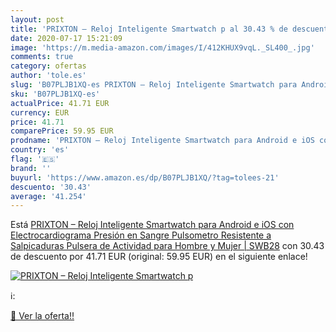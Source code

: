 ```yaml
---
layout: post
title: 'PRIXTON – Reloj Inteligente Smartwatch p al 30.43 % de descuento'
date: 2020-07-17 15:21:09
image: 'https://m.media-amazon.com/images/I/412KHUX9vqL._SL400_.jpg'
comments: true
category: ofertas
author: 'tole.es'
slug: 'B07PLJB1XQ-es PRIXTON – Reloj Inteligente Smartwatch para Android e iOS...'
sku: 'B07PLJB1XQ-es'
actualPrice: 41.71 EUR
currency: EUR
price: 41.71
comparePrice: 59.95 EUR
prodname: 'PRIXTON – Reloj Inteligente Smartwatch para Android e iOS con Electrocardiograma  Presión en Sangre  Pulsometro  Resistente a Salpicaduras  Pulsera de Actividad para Hombre y Mujer | SWB28'
country: 'es'
flag: '🇪🇸'
brand: ''
buyurl: 'https://www.amazon.es/dp/B07PLJB1XQ/?tag=tolees-21'
descuento: '30.43'
average: '41.254'
---
```


Está [PRIXTON – Reloj Inteligente Smartwatch para Android e iOS con Electrocardiograma  Presión en Sangre  Pulsometro  Resistente a Salpicaduras  Pulsera de Actividad para Hombre y Mujer | SWB28](https://www.amazon.es/dp/B07PLJB1XQ/?tag=tolees-21) con 30.43 de descuento por 41.71 EUR (original: 59.95 EUR) en el siguiente enlace!

[![PRIXTON – Reloj Inteligente Smartwatch p](https://m.media-amazon.com/images/I/412KHUX9vqL._SL400_.jpg)](https://www.amazon.es/dp/B07PLJB1XQ/?tag=tolees-21)

ℹ️:


[🛒 Ver la oferta!!](https://www.amazon.es/dp/B07PLJB1XQ/?tag=tolees-21)
